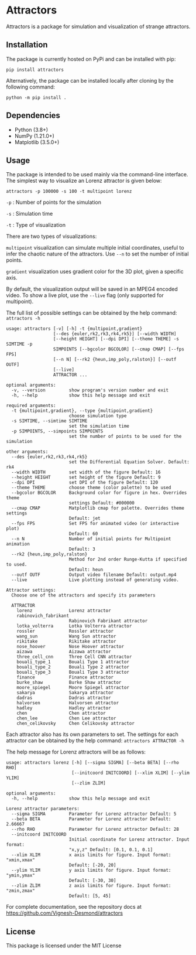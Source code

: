 # Attractors

Attractors is a package for simulation and visualization of strange attractors.

## Installation

The package is currently hosted on PyPi and can be installed with pip:

`pip install attractors`

Alternatively, the package can be installed locally after cloning by the following command:

`python -m pip install .`

## Dependencies

- Python (3.8+)
- NumPy (1.21.0+)
- Matplotlib (3.5.0+)

## Usage

The package is intended to be used mainly via the command-line interface. The simplest way to visualize an Lorenz attractor is given below:

```
attractors -p 100000 -s 100 -t multipoint lorenz
```

`-p` : Number of points for the simulation

`-s` : Simulation time

`-t` : Type of visualization

There are two types of visualizations:

`multipoint` visualization can simulate multiple initial coordinates, useful to infer the chaotic nature of the attractors. Use `--n` to set the number of initial points.

`gradient` visualization uses gradient color for the 3D plot, given a specific axis.

By default, the visualization output will be saved in an MPEG4 encoded video. To show a live plot, use the `--live` flag (only supported for multipoint).

The full list of possible settings can be obtained by the help command: `attractors -h`

```
usage: attractors [-v] [-h] -t {multipoint,gradient}
                  [--des {euler,rk2,rk3,rk4,rk5}] [--width WIDTH]
                  [--height HEIGHT] [--dpi DPI] [--theme THEME] -s SIMTIME -p
                  SIMPOINTS [--bgcolor BGCOLOR] [--cmap CMAP] [--fps FPS]
                  [--n N] [--rk2 {heun,imp_poly,ralston}] [--outf OUTF]
                  [--live]
                  ATTRACTOR ...

optional arguments:
  -v, --version         show program's version number and exit
  -h, --help            show this help message and exit

required arguments:
  -t {multipoint,gradient}, --type {multipoint,gradient}
                        choose simulation type
  -s SIMTIME, --simtime SIMTIME
                        set the simulation time
  -p SIMPOINTS, --simpoints SIMPOINTS
                        set the number of points to be used for the simulation

other arguments:
  --des {euler,rk2,rk3,rk4,rk5}
                        set the Differential Equation Solver. Default: rk4
  --width WIDTH         set width of the figure Default: 16
  --height HEIGHT       set height of the figure Default: 9
  --dpi DPI             set DPI of the figure Default: 120
  --theme THEME         choose theme (color palette) to be used
  --bgcolor BGCOLOR     Background color for figure in hex. Overrides theme
                        settings Default: #000000
  --cmap CMAP           Matplotlib cmap for palette. Overrides theme settings
                        Default: jet
  --fps FPS             Set FPS for animated video (or interactive plot)
                        Default: 60
  --n N                 Number of initial points for Multipoint animation
                        Default: 3
  --rk2 {heun,imp_poly,ralston}
                        Method for 2nd order Runge-Kutta if specified to used.
                        Default: heun
  --outf OUTF           Output video filename Default: output.mp4
  --live                Live plotting instead of generating video.

Attractor settings:
  Choose one of the attractors and specify its parameters

  ATTRACTOR
    lorenz              Lorenz attractor
    rabinovich_fabrikant
                        Rabinovich Fabrikant attractor
    lotka_volterra      Lotka Volterra attractor
    rossler             Rossler attractor
    wang_sun            Wang Sun attractor
    rikitake            Rikitake attractor
    nose_hoover         Nose Hoover attractor
    aizawa              Aizawa attractor
    three_cell_cnn      Three Cell CNN attractor
    bouali_type_1       Bouali Type 1 attractor
    bouali_type_2       Bouali Type 2 attractor
    bouali_type_3       Bouali Type 3 attractor
    finance             Finance attractor
    burke_shaw          Burke Shaw attractor
    moore_spiegel       Moore Spiegel attractor
    sakarya             Sakarya attractor
    dadras              Dadras attractor
    halvorsen           Halvorsen attractor
    hadley              Hadley attractor
    chen                Chen attractor
    chen_lee            Chen Lee attractor
    chen_celikovsky     Chen Celikovsky attractor
```

Each attractor also has its own parameters to set. The settings for each attractor can be obtained by the help command: `attractors ATTRACTOR -h`

The help message for Lorenz attractors will be as follows:

```
usage: attractors lorenz [-h] [--sigma SIGMA] [--beta BETA] [--rho RHO]
                         [--initcoord INITCOORD] [--xlim XLIM] [--ylim YLIM]
                         [--zlim ZLIM]

optional arguments:
  -h, --help            show this help message and exit

Lorenz attractor parameters:
  --sigma SIGMA         Parameter for Lorenz attractor Default: 5
  --beta BETA           Parameter for Lorenz attractor Default: 2.66667
  --rho RHO             Parameter for Lorenz attractor Default: 28
  --initcoord INITCOORD
                        Initial coordinate for Lorenz attractor. Input format:
                        "x,y,z" Default: [0.1, 0.1, 0.1]
  --xlim XLIM           x axis limits for figure. Input format: "xmin,xmax"
                        Default: [-20, 20]
  --ylim YLIM           y axis limits for figure. Input format: "ymin,ymax"
                        Default: [-30, 30]
  --zlim ZLIM           z axis limits for figure. Input format: "zmin,zmax"
                        Default: [5, 45]
```

For complete documentation, see the repository docs at https://github.com/Vignesh-Desmond/attractors

## License

This package is licensed under the MIT License
